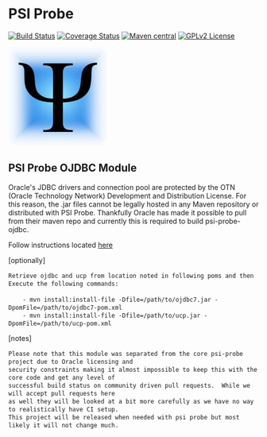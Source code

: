 # PSI Probe

[![Build Status](https://travis-ci.org/psi-probe/psi-probe-ojdbc.svg?branch=master)](https://travis-ci.org/psi-probe/psi-probe-ojdbc)
[![Coverage Status](https://coveralls.io/repos/github/psi-probe/psi-probe-ojdbc/badge.svg?branch=master)](https://coveralls.io/github/psi-probe/psi-probe-ojdbc?branch=master)
[![Maven central](https://maven-badges.herokuapp.com/maven-central/com.github.psi-probe/psi-probe-ojdbc/badge.svg)](https://maven-badges.herokuapp.com/maven-central/com.github.psi-probe/psi-probe-ojdbc)
[![GPLv2 License](https://img.shields.io/badge/license-GPLv2-green.svg)](https://www.gnu.org/licenses/old-licenses/gpl-2.0.html)

![psi-probe](src/site/resources/images/psi-probe-banner.jpg)

## PSI Probe OJDBC Module ##

Oracle's JDBC drivers and connection pool are protected by the OTN (Oracle Technology Network) Development and Distribution License.  For this reason, the .jar files cannot be legally hosted in any Maven repository or distributed with PSI Probe.  Thankfully Oracle has made it possible to pull from their maven repo and currently this is required to build psi-probe-ojdbc.

Follow instructions located [here](http://www.oracle.com/webfolder/application/maven/index.html)

[optionally]

    Retrieve ojdbc and ucp from location noted in following poms and then Execute the following commands:

        - mvn install:install-file -Dfile=/path/to/ojdbc7.jar -DpomFile=/path/to/ojdbc7-pom.xml
        - mvn install:install-file -Dfile=/path/to/ucp.jar -DpomFile=/path/to/ucp-pom.xml

[notes]

    Please note that this module was separated from the core psi-probe project due to Oracle licensing and
    security constraints making it almost impossible to keep this with the core code and get any level of
    successful build status on community driven pull requests.  While we will accept pull requests here
    as well they will be looked at a bit more carefully as we have no way to realistically have CI setup.
    This project will be released when needed with psi probe but most likely it will not change much.

